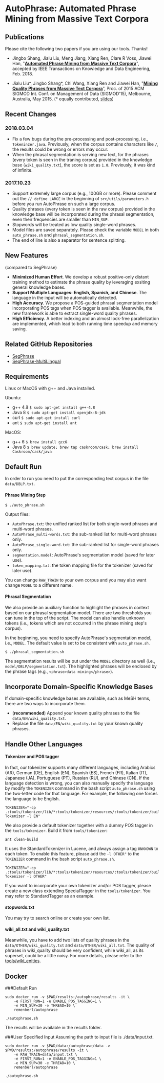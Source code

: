 # AutoPhrase: Automated Phrase Mining from Massive Text Corpora

## Publications

Please cite the following two papers if you are using our tools. Thanks!

*   Jingbo Shang, Jialu Liu, Meng Jiang, Xiang Ren, Clare R Voss, Jiawei Han, "**[Automated Phrase Mining from Massive Text Corpora](https://arxiv.org/abs/1702.04457)**", accepted by IEEE Transactions on Knowledge and Data Engineering, Feb. 2018.

*   Jialu Liu\*, Jingbo Shang\*, Chi Wang, Xiang Ren and Jiawei Han, "**[Mining Quality Phrases from Massive Text Corpora](http://hanj.cs.illinois.edu/pdf/sigmod15_jliu.pdf)**”, Proc. of 2015 ACM SIGMOD Int. Conf. on Management of Data (SIGMOD'15), Melbourne, Australia, May 2015. (\* equally contributed, [slides](https://www.microsoft.com/en-us/research/wp-content/uploads/2016/02/sigmod15SegPhrase.pdf))

## Recent Changes 

### 2018.03.04
*   Fix a few bugs during the pre-processing and post-processing, i.e., ```Tokeninzer.java```. Previously, when the corpus contains characters like ```/```, the results could be wrong or errors may occur.
*   When the phrasal segmentation is serving new text, for the phrases (every token is seen in the traning corpus) provided in the knowledge base (```wiki_quality.txt```), the score is set as ```1.0```. Previously, it was kind of infinite.

### 2017.10.23
*   Support extremely large corpus (e.g., 100GB or more). Please comment out the ```// define LARGE``` in the beginning of ```src/utils/parameters.h``` before you run AutoPhrase on such a large corpus.
*   Quality phrases (every token is seen in the raw corpus) provided in the knowledge base will be incorporated during the phrasal segmentation, even their frequencies are smaller than ```MIN_SUP```.
*   Stopwords will be treated as low quality single-word phrases.
*   Model files are saved separately. Please check the variable ```MODEL``` in both ```auto_phrase.sh``` and ```phrasal_segmentation.sh```.
*   The end of line is also a separator for sentence splitting.

## New Features
(compared to SegPhrase)

*   **Minimized Human Effort**. We develop a robust positive-only distant training method to estimate the phrase quality by leveraging exsiting general knowledge bases.
*   **Support Multiple Languages: English, Spanish, and Chinese**. The language
    in the input will be automatically detected.
*   **High Accuracy**. We propose a POS-guided phrasal segmentation model incorporating POS tags when POS tagger is available. Meanwhile, the new framework is able to extract single-word quality phrases.
*   **High Efficiency**. A better indexing and an almost lock-free parallelization are implemented, which lead to both running time speedup and memory saving.

## Related GitHub Repositories

*   [SegPhrase](https://github.com/shangjingbo1226/SegPhrase)
*	[SegPhrase-MultiLingual](https://github.com/remenberl/SegPhrase-MultiLingual)

## Requirements

Linux or MacOS with g++ and Java installed.

Ubuntu:

* g++ 4.8 `$ sudo apt-get install g++-4.8`
* Java 8 `$ sudo apt-get install openjdk-8-jdk`
* curl `$ sudo apt-get install curl`
* ant `$ sudo apt-get install ant`

MacOS:

*   g++ 6 `$ brew install gcc6`
*   Java 8 `$ brew update; brew tap caskroom/cask; brew install Caskroom/cask/java`

## Default Run

In order to run you need to put the corresponding text corpus in the file ```data/DBLP.txt```.

#### Phrase Mining Step
```
$ ./auto_phrase.sh
```

Output files:

* ```AutoPhrase.txt```: the unified ranked list for both single-word phrases and multi-word phrases. 
* ```AutoPhrase_multi-words.txt```: the sub-ranked list for multi-word phrases only. 
* ```AutoPhrase_single-word.txt```: the sub-ranked list for single-word phrases only.
* ```segmentation.model```: AutoPhrase's segmentation model (saved for later use).
* ```token_mapping.txt```: the token mapping file for the tokenizer (saved for later use).

You can change ```RAW_TRAIN``` to your own corpus and you may also want change ```MODEL``` to a different name.

#### Phrasal Segmentation

We also provide an auxiliary function to highlight the phrases in context based on our phrasal segmentation model. There are two thresholds you can tune in the top of the script. The model can also handle unknown tokens (i.e., tokens which are not occurred in the phrase mining step's corpus).

In the beginning, you need to specify AutoPhrase's segmentation model, i.e., ```MODEL```. The default value is set to be consistent with ```auto_phrase.sh```.

```
$ ./phrasal_segmentation.sh
```

The segmentation results will be put under the ```MODEL``` directory as well (i.e., ```model/DBLP/segmentation.txt```). The highlighted phrases will be enclosed by the phrase tags (e.g., ```<phrase>data mining</phrase>```).

## Incorporate Domain-Specific Knowledge Bases

If domain-specific knowledge bases are available, such as MeSH terms, there are two ways to incorporate them.
* (**recommended**) Append your known quality phrases to the file ```data/EN/wiki_quality.txt```.
* Replace the file ```data/EN/wiki_quality.txt``` by your known quality phrases.

## Handle Other Languages

#### Tokenizer and POS tagger

In fact, our tokenizer supports many different languages, including Arabics (AR), German (DE), English (EN), Spanish (ES), French (FR), Italian (IT), Japanese (JA), Portuguese (PT), Russian (RU), and Chinese (CN). If the language detection is wrong, you can also manually specify the language by modify the ```TOKENIZER``` command in the bash script ```auto_phrase.sh``` using the two-letter code for that language. For example, the following one forces the language to be English.
```
TOKENIZER="-cp .:tools/tokenizer/lib/*:tools/tokenizer/resources/:tools/tokenizer/build/ Tokenizer -l EN"
```

We also provide a default tokenizer together with a dummy POS tagger in the ```tools/tokenizer```. Build it from ```tools/tokenizer```:

`ant clean-build`

It uses the StandardTokenizer in Lucene, and always assign a tag ```UNKNOWN``` to each token.
To enable this feature, please add the ```-l OTHER"``` to the ```TOKENIZER``` command in the bash script ```auto_phrase.sh```.
```
TOKENIZER="-cp .:tools/tokenizer/lib/*:tools/tokenizer/resources/:tools/tokenizer/build/ Tokenizer -l OTHER"
```

If you want to incorporate your own tokenizer and/or POS tagger, please create a new class extending SpecialTagger in the ```tools/tokenizer```. You may refer to StandardTagger as an example.

#### stopwords.txt

You may try to search online or create your own list.

#### wiki_all.txt and wiki_quality.txt

Meanwhile, you have to add two lists of quality phrases in the ```data/OTHER/wiki_quality.txt``` and ```data/OTHER/wiki_all.txt```. 
The quality of phrases in wiki_quality should be very confident, while wiki_all, as its superset, could be a little noisy. For more details, please refer to the [tools/wiki_enities](https://github.com/shangjingbo1226/AutoPhrase/tree/master/tools/wiki_entities).

## Docker

###Default Run

```
sudo docker run -v $PWD/results:/autophrase/results -it \
    -e FIRST_RUN=1 -e ENABLE_POS_TAGGING=1 \
    -e MIN_SUP=30 -e THREAD=10 \
    remenberl/autophrase

./autophrase.sh
```

The results will be available in the results folder.

###User Specified Input
Assuming the path to input file is ./data/input.txt.
```
sudo docker run -v $PWD/data:/autophrase/data -v $PWD/results:/autophrase/results -it \
    -e RAW_TRAIN=data/input.txt \
    -e FIRST_RUN=1 -e ENABLE_POS_TAGGING=1 \
    -e MIN_SUP=30 -e THREAD=10 \
    remenberl/autophrase

./autophrase.sh
```
